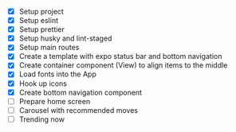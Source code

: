 - [x] Setup project
- [x] Setup eslint
- [x] Setup prettier
- [x] Setup husky and lint-staged
- [x] Setup main routes
- [x] Create a template with expo status bar and bottom navigation
- [x] Create container component (View) to align items to the middle
- [x] Load fonts into the App
- [x] Hook up icons
- [x] Create bottom navigation component
- [ ] Prepare home screen
- [ ] Carousel with recommended moves
- [ ] Trending now
